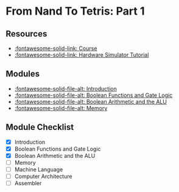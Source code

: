 From Nand To Tetris: Part 1
===

Resources
---
- [:fontawesome-solid-link:
    Course](https://www.coursera.org/learn/build-a-computer/home/welcome)
- [:fontawesome-solid-link: Hardware Simulator Tutorial](https://b1391bd6-da3d-477d-8c01-38cdf774495a.filesusr.com/ugd/44046b_bfd91435260748439493a60a8044ade6.pdf)

Modules
---
- [:fontawesome-solid-file-alt: Introduction](introduction.md)
- [:fontawesome-solid-file-alt: Boolean Functions and Gate
    Logic](boolean-functions-and-gate-logic.md)
- [:fontawesome-solid-file-alt: Boolean Arithmetic and the
    ALU](boolean-arithmetic-and-the-alu.md)
- [:fontawesome-solid-file-alt: Memory](memory.md)

Module Checklist
---

- [x] Introduction
- [x] Boolean Functions and Gate Logic
- [x] Boolean Arithmetic and the ALU
- [ ] Memory
- [ ] Machine Language
- [ ] Computer Architecture
- [ ] Assembler
